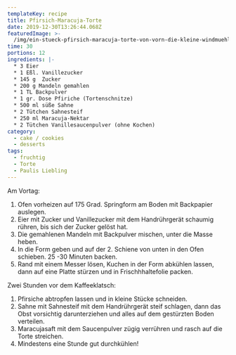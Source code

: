 ```yaml
---
templateKey: recipe
title: Pfirsich-Maracuja-Torte
date: 2019-12-30T13:26:44.068Z
featuredImage: >-
  /img/ein-stueck-pfirsich-maracuja-torte-von-vorn-die-kleine-windmuehle_hf-683x1024.jpg
time: 30
portions: 12
ingredients: |-
  * 3 Eier
  * 1 Eßl. Vanillezucker
  * 145 g  Zucker
  * 200 g Mandeln gemahlen
  * 1 TL Backpulver
  * 1 gr. Dose Pfiriche (Tortenschnitze)
  * 500 ml süße Sahne
  * 2 Tütchen Sahnesteif
  * 250 ml Maracuja-Nektar
  * 2 Tütchen Vanillesaucenpulver (ohne Kochen)
category:
  - cake / cookies
  - desserts
tags:
  - fruchtig
  - Torte
  - Paulis Liebling
---
```


Am Vortag:

1. Ofen vorheizen auf 175 Grad. Springform am Boden mit Backpapier auslegen.
2. Eier mit Zucker und Vanillezucker mit dem Handrührgerät schaumig rühren, bis sich der Zucker gelöst hat.
3. Die gemahlenen Mandeln mit Backpulver mischen, unter die Masse heben.
4. In die Form geben und auf der 2. Schiene von unten in den Ofen schieben. 25 -30 Minuten backen.
5. Rand mit einem Messer lösen, Kuchen in der Form abkühlen lassen, dann auf eine Platte stürzen und in Frischhhaltefolie packen.

Zwei Stunden vor dem Kaffeeklatsch:

1. Pfirsiche abtropfen lassen und in kleine Stücke schneiden.
2. Sahne mit Sahnesteif mit dem Handrührgerät steif schlagen, dann das Obst vorsichtig darunterziehen und alles auf dem gestürzten Boden verteilen.
3. Maracujasaft mit dem Saucenpulver zügig verrühren und rasch auf die Torte streichen.
4. Mindestens eine Stunde gut durchkühlen!

